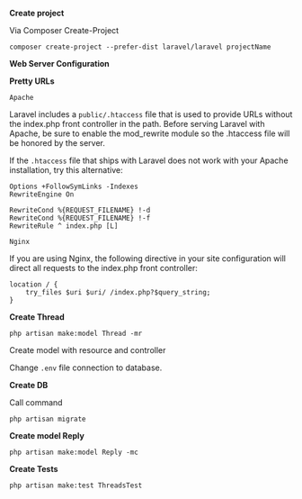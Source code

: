 **Create project**

Via Composer Create-Project

````
composer create-project --prefer-dist laravel/laravel projectName
````

**Web Server Configuration**

**Pretty URLs**

`Apache`

Laravel includes a `public/.htaccess` file that is used to provide URLs without the index.php front controller in the path. Before serving Laravel with Apache, be sure to enable the mod_rewrite module so the .htaccess file will be honored by the server.

If the `.htaccess` file that ships with Laravel does not work with your Apache installation, try this alternative:

````
Options +FollowSymLinks -Indexes
RewriteEngine On

RewriteCond %{REQUEST_FILENAME} !-d
RewriteCond %{REQUEST_FILENAME} !-f
RewriteRule ^ index.php [L]
````

`Nginx`

If you are using Nginx, the following directive in your site configuration will direct all requests to the index.php front controller:

````
location / {
    try_files $uri $uri/ /index.php?$query_string;
}
````

**Create Thread**

````
php artisan make:model Thread -mr
````

Create model with resource and controller

Change `.env` file connection to database.

**Create DB**

Call command

````
php artisan migrate
````

**Create model Reply**

````
php artisan make:model Reply -mc
````

**Create Tests**

````
php artisan make:test ThreadsTest
````
